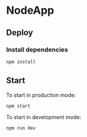 # NodeApp
## Deploy
### Install dependencies
```sh
npm install
```
## Start
To start in production mode:
```sh
npm start
```
To start in development mode:
```sh
npm run dev
```